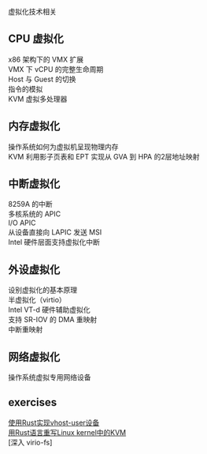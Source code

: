 虚拟化技术相关

## CPU 虚拟化
x86 架构下的 VMX 扩展  
VMX 下 vCPU 的完整生命周期  
Host 与 Guest 的切换  
指令的模拟  
KVM 虚拟多处理器  

## 内存虚拟化
操作系统如何为虚拟机呈现物理内存  
KVM 利用影子页表和 EPT 实现从 GVA 到 HPA 的2层地址映射  

## 中断虚拟化
8259A 的中断  
多核系统的 APIC   
I/O APIC  
从设备直接向 LAPIC 发送 MSI  
Intel 硬件层面支持虚拟化中断  

## 外设虚拟化
设别虚拟化的基本原理  
半虚拟化（virtio）  
Intel VT-d 硬件辅助虚拟化  
支持 SR-IOV 的 DMA 重映射  
中断重映射  

## 网络虚拟化
操作系统虚拟专用网络设备  


## exercises
[使用Rust实现vhost-user设备](https://github.com/oscomp/proj129-vhost-user-devices-in-rust)  
[用Rust语言重写Linux kernel中的KVM](https://github.com/oscomp/proj178-kvm-in-rust)  
[深入 virio-fs]
